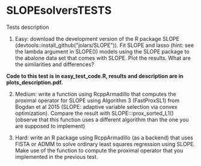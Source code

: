 # SLOPEsolversTESTS

Tests description

1. Easy: 
download the development version of the R package SLOPE (devtools::install_github("jolars/SLOPE")). Fit SLOPE and lasso (hint: see the lambda argument in SLOPE()) models using the SLOPE package to the abalone data set that comes with SLOPE. Plot the results. What are the similarities and differences? 

**Code to this test is in easy_test_code.R, results and description are in plots_description.pdf.**

2. Medium: 
write a function using RcppArmadillo that computes the proximal operator for SLOPE using Algorithm 3 (FastProxSL1) from Bogdan et al 2015 (SLOPE: adaptive variable selection via convex optimization). Compare the result with SLOPE:::prox_sorted_L1() (observe that this function uses a different algorithm than the one you are supposed to implement) 

3. Hard: 
write an R package using RcppArmadillo (as a backend) that uses FISTA or ADMM to solve ordinary least squares regression using SLOPE. Make use of the function to compute the proximal operator that you implemented in the previous test.

